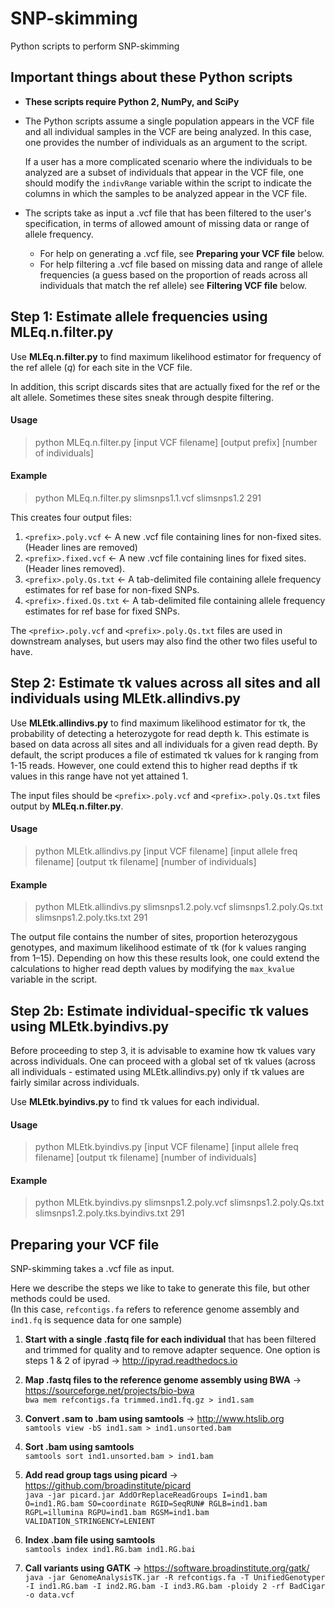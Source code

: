 # SNP-skimming
Python scripts to perform SNP-skimming

## Important things about these Python scripts

- **These scripts require Python 2, NumPy, and SciPy**

- The Python scripts assume a single population appears in the VCF file and all individual samples in the VCF are being analyzed. In this case, one provides the number of individuals as an argument to the script. 

  If a user has a more complicated scenario where the individuals to be analyzed are a subset of individuals that appear in the VCF file, one should modify the `indivRange` variable within the script to indicate the columns in which the samples to be analyzed appear in the VCF file.

- The scripts take as input a .vcf file that has been filtered to the user's specification, in terms of allowed amount of missing data or range of allele frequency.  
  - For help on generating a .vcf file, see **Preparing your VCF file** below.  
  - For help filtering a .vcf file based on missing data and range of allele frequencies (a guess based on the proportion of reads across all individuals that match the ref allele) see **Filtering VCF file** below.

## Step 1: Estimate allele frequencies using MLEq.n.filter.py

Use **MLEq.n.filter.py** to find maximum likelihood estimator for frequency of the ref allele (_q_) for each site in the VCF file.  

In addition, this script discards sites that are actually fixed for the ref or the alt allele. Sometimes these sites sneak through despite filtering.

#### Usage

> python MLEq.n.filter.py [input VCF filename] [output prefix] [number of individuals]

#### Example

> python MLEq.n.filter.py slimsnps1.1.vcf slimsnps1.2 291

This creates four output files: 
1. `<prefix>.poly.vcf` <- A new .vcf file containing lines for non-fixed sites. (Header lines are removed)
1. `<prefix>.fixed.vcf` <- A new .vcf file containing lines for fixed sites. (Header lines removed).
1. `<prefix>.poly.Qs.txt` <- A tab-delimited file containing allele frequency estimates for ref base for non-fixed SNPs.
1. `<prefix>.fixed.Qs.txt` <- A tab-delimited file containing allele frequency estimates for ref base for fixed SNPs.

The `<prefix>.poly.vcf` and `<prefix>.poly.Qs.txt` files are used in downstream analyses, but users may also find the other two files useful to have.

## Step 2: Estimate τk values across all sites and all individuals using MLEtk.allindivs.py

Use **MLEtk.allindivs.py** to find maximum likelihood estimator for τk, the probability of detecting a heterozygote for read depth k. This estimate is based on data across all sites and all individuals for a given read depth. By default, the script produces a file of estimated τk values for k ranging from 1-15 reads. However, one could extend this to higher read depths if τk values in this range have not yet attained 1.

The input files should be `<prefix>.poly.vcf` and `<prefix>.poly.Qs.txt` files output by **MLEq.n.filter.py**.

#### Usage

> python MLEtk.allindivs.py [input VCF filename] [input allele freq filename] [output τk filename] [number of individuals]

#### Example

> python MLEtk.allindivs.py slimsnps1.2.poly.vcf slimsnps1.2.poly.Qs.txt slimsnps1.2.poly.tks.txt 291

The output file contains the number of sites, proportion heterozygous genotypes, and maximum likelihood estimate of τk (for k values ranging from 1–15). Depending on how this these results look, one could extend the calculations to higher read depth values by modifying the `max_kvalue` variable in the script.

## Step 2b: Estimate individual-specific τk values using MLEtk.byindivs.py

Before proceeding to step 3, it is advisable to examine how τk values vary across individuals. One can proceed with a global set of τk values (across all individuals - estimated using MLEtk.allindivs.py) only if τk values are fairly similar across individuals. 

Use **MLEtk.byindivs.py** to find τk values for each individual.

#### Usage

> python MLEtk.byindivs.py [input VCF filename] [input allele freq filename] [output τk filename] [number of individuals]

#### Example

> python MLEtk.byindivs.py slimsnps1.2.poly.vcf slimsnps1.2.poly.Qs.txt slimsnps1.2.poly.tks.byindivs.txt 291


## Preparing your VCF file

SNP-skimming takes a .vcf file as input. 

Here we describe the steps we like to take to generate this file, but other methods could be used.  
(In this case, `refcontigs.fa` refers to reference genome assembly and `ind1.fq` is sequence data for one sample)  

1. **Start with a single .fastq file for each individual** that has been filtered and trimmed for quality and to remove adapter sequence.  One option is steps 1 & 2 of ipyrad -> http://ipyrad.readthedocs.io

1. **Map .fastq files to the reference genome assembly using BWA** -> https://sourceforge.net/projects/bio-bwa  
    `bwa mem refcontigs.fa trimmed.ind1.fq.gz > ind1.sam`

1. **Convert .sam to .bam using samtools** -> http://www.htslib.org  
    `samtools view -bS ind1.sam > ind1.unsorted.bam`

1. **Sort .bam using samtools**  
    `samtools sort ind1.unsorted.bam > ind1.bam`

1. **Add read group tags using picard** -> https://github.com/broadinstitute/picard  
    `java -jar picard.jar AddOrReplaceReadGroups I=ind1.bam O=ind1.RG.bam SO=coordinate RGID=SeqRUN# RGLB=ind1.bam RGPL=illumina RGPU=ind1.bam RGSM=ind1.bam VALIDATION_STRINGENCY=LENIENT`

1. **Index .bam file using samtools**  
    `samtools index ind1.RG.bam ind1.RG.bai`

1. **Call variants using GATK** -> https://software.broadinstitute.org/gatk/  
    `java -jar GenomeAnalysisTK.jar -R refcontigs.fa -T UnifiedGenotyper -I ind1.RG.bam -I ind2.RG.bam -I ind3.RG.bam -ploidy 2 -rf BadCigar -o data.vcf`
